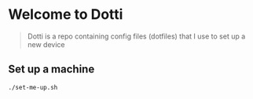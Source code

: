 # Welcome to Dotti

> Dotti is a repo containing config files (dotfiles) that I use to set up a new device


## Set up a machine

```
./set-me-up.sh
```

